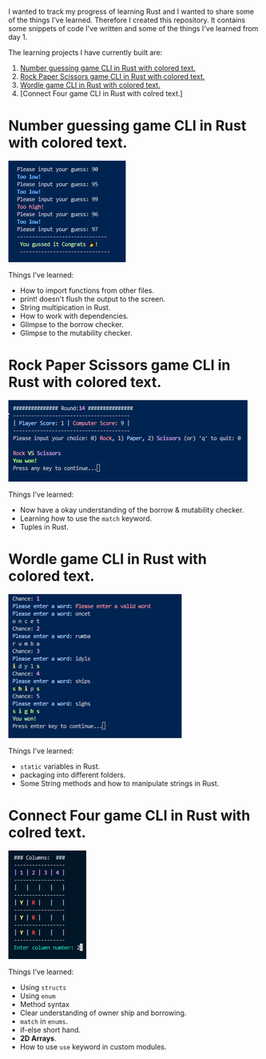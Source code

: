 I wanted to track my progress of learning Rust and I wanted to share some of the things I've learned.
Therefore I created this repository. It contains some snippets of code I've written and some of the things I've learned from day 1.

The learning projects I have currently built are:

1. [Number guessing game CLI in Rust with colored text.](#number-guessing-game-cli-in-rust-with-colored-text)
2. [Rock Paper Scissors game CLI in Rust with colored text.](#rock-paper-scissors-game-cli-in-rust-with-colored-text)
3. [Wordle game CLI in Rust with colored text.](#wordle-game-cli-in-rust-with-colored-text)
4. [Connect Four game CLI in Rust with colred text.]

# Number guessing game CLI in Rust with colored text.

![Screenshot of the game](images/numGuessWithClrTxt.png)

Things I've learned:

- How to import functions from other files.
- print! doesn't flush the output to the screen.
- String multipication in Rust.
- How to work with dependencies.
- Glimpse to the borrow checker.
- Glimpse to the mutability checker.

# Rock Paper Scissors game CLI in Rust with colored text.

![Screenshot of the game](images/rockPaperScissorsWithClr.png)

Things I've learned:

- Now have a okay understanding of the borrow & mutability checker.
- Learning how to use the `match` keyword.
- Tuples in Rust.

# Wordle game CLI in Rust with colored text.

![Screenshot of the game](images/wordle.png)

Things I've learned:

- `static` variables in Rust.
- packaging into different folders.
- Some String methods and how to manipulate strings in Rust.

# Connect Four game CLI in Rust with colred text.

![Screenshot of the game](images/connectFour.png)

Things I've learned:

- Using `structs`
- Using `enum`
- Method syntax
- Clear understanding of owner ship and borrowing.
- `match` in `enums`.
- if-else short hand.
- **2D Arrays**.
- How to use `use` keyword in custom modules.

